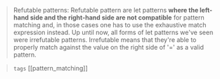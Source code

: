 
> Refutable patterns: Refutable pattern are let patterns **where the left-hand side and the right-hand side are not compatible** for pattern matching and, in those cases one has to use the exhaustive match expression instead. Up until now, all forms of let patterns we've seen were irrefutable patterns. Irrefutable means that they're able to properly match against the value on the right side of '=' as a valid pattern.

> `tags` [[pattern_matching]]
